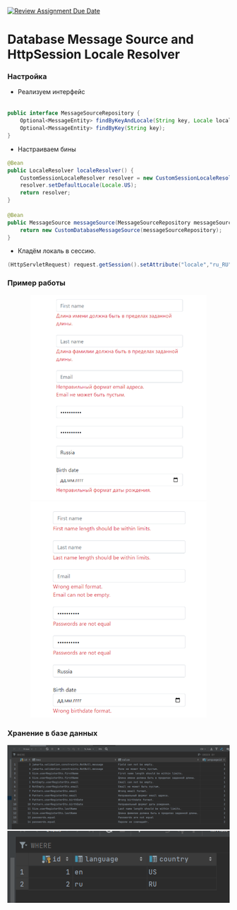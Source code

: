 [![Review Assignment Due Date](https://classroom.github.com/assets/deadline-readme-button-24ddc0f5d75046c5622901739e7c5dd533143b0c8e959d652212380cedb1ea36.svg)](https://classroom.github.com/a/X_qLQTIg)

# Database Message Source and HttpSession Locale Resolver


### Настройка 
*  Реализуем интерфейс
``` Java

public interface MessageSourceRepository {
    Optional<MessageEntity> findByKeyAndLocale(String key, Locale locale);
    Optional<MessageEntity> findByKey(String key);
}

```
* Настраиваем бины
```Java
@Bean
public LocaleResolver localeResolver() {
    CustomSessionLocaleResolver resolver = new CustomSessionLocaleResolver();
    resolver.setDefaultLocale(Locale.US);
    return resolver;
}

@Bean
public MessageSource messageSource(MessageSourceRepository messageSourceRepository) {
    return new CustomDatabaseMessageSource(messageSourceRepository);
}
```
* Кладём локаль в сессию. 
```Java
(HttpServletRequest) request.getSession().setAttribute("locale","ru_RU");
```

### Пример работы
<p align="middle">
   <img src="/images/Снимок%20экрана%202023-05-06%20124702.png" width="400"/>
   <img src="/images/Снимок%20экрана%202023-05-06%20124459.png" width="400"/>
</p>

### Хранение в базе данных 
![Снимок](/images/Снимок%20экрана%202023-05-06%20124825.png)
![Снимок](/images/Снимок%20экрана%202023-05-06%20124847.png)

